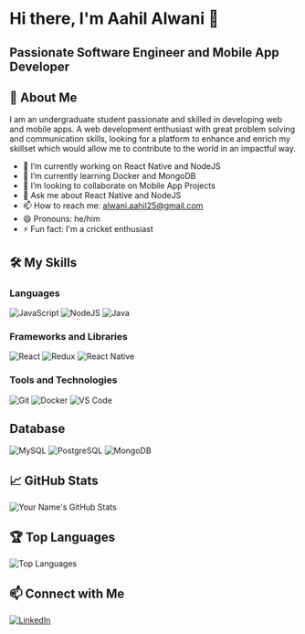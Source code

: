 # Hi there, I'm Aahil Alwani 👋
## Passionate Software Engineer and Mobile App Developer

## 🚀 About Me

I am an undergraduate student passionate and skilled in developing web and mobile apps. A web development enthusiast with great
problem solving and communication skills, looking for a platform to enhance and enrich my skillset which would allow me to contribute
to the world in an impactful way. 

- 🔭 I’m currently working on React Native and NodeJS
- 🌱 I’m currently learning Docker and MongoDB
- 👯 I’m looking to collaborate on Mobile App Projects
- 💬 Ask me about React Native and NodeJS 
- 📫 How to reach me: alwani.aahil25@gmail.com
- 😄 Pronouns: he/him
- ⚡ Fun fact: I'm a cricket enthusiast

## 🛠️ My Skills

### Languages
![JavaScript](https://img.shields.io/badge/-JavaScript-black?style=flat-square&logo=javascript)
![NodeJS](https://img.shields.io/badge/-Nodejs-black?style=flat-square&logo=nodedotjs)
![Java](https://img.shields.io/badge/-Java-black?style=flat-square&logo=java)

### Frameworks and Libraries
![React](https://img.shields.io/badge/-React-black?style=flat-square&logo=react)
![Redux](https://img.shields.io/badge/-Redux-black?style=flat-square&logo=redux)
![React Native](https://img.shields.io/badge/-React%20Native-black?style=flat-square&logo=react)

### Tools and Technologies
![Git](https://img.shields.io/badge/-Git-black?style=flat-square&logo=git)
![Docker](https://img.shields.io/badge/-Docker-black?style=flat-square&logo=docker)
![VS Code](https://img.shields.io/badge/-VS%20Code-black?style=flat-square&logo=visual-studio-code)

## Database
![MySQL](https://img.shields.io/badge/-MySQL-black?style=flat-square&logo=mysql)
![PostgreSQL](https://img.shields.io/badge/-PostgreSQL-black?style=flat-square&logo=postgresql)
![MongoDB](https://img.shields.io/badge/-MongoDB-black?style=flat-square&logo=mongodb)

## 📈 GitHub Stats

![Your Name's GitHub Stats](https://github-readme-stats.vercel.app/api?username=aahilalwani25&theme=dark&show_icons=true)

## 🏆 Top Languages

![Top Languages](https://github-readme-stats.vercel.app/api/top-langs/?username=aahilalwani25&layout=compact&theme=radical)

## 📫 Connect with Me

[![LinkedIn](https://img.shields.io/badge/-LinkedIn-black?style=flat-square&logo=linkedin)](www.linkedin.com/in/aahil-alwani-55b920231)

<!--## 💼 My Projects

### [Project 1 Name](https://github.com/[your-username]/[project-1])
Description of project 1.

### [Project 2 Name](https://github.com/[your-username]/[project-2])
Description of project 2.

### [Project 3 Name](https://github.com/[your-username]/[project-3])
Description of project 3.
-->

